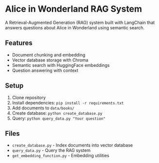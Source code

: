 # Alice in Wonderland RAG System

A Retrieval-Augmented Generation (RAG) system built with LangChain that answers questions about Alice in Wonderland using semantic search.

## Features
- Document chunking and embedding
- Vector database storage with Chroma
- Semantic search with HuggingFace embeddings
- Question answering with context

## Setup
1. Clone repository
2. Install dependencies: `pip install -r requirements.txt`
3. Add documents to `data/books/`
4. Create database: `python create_database.py`
5. Query: `python query_data.py "Your question"`

## Files
- `create_database.py` - Index documents into vector database
- `query_data.py` - Query the RAG system
- `get_embedding_function.py` - Embedding utilities
